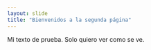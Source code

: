 ```yaml
---
layout: slide
title: "Bienvenidos a la segunda página"
---
```

Mi texto de prueba. Solo quiero ver como se ve.

